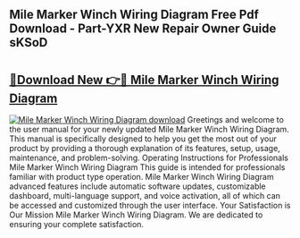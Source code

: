 ## Mile Marker Winch Wiring Diagram Free Pdf Download - Part-YXR New Repair Owner Guide sKSoD

# <h2><a href="http://dfhw17j.blite.top/?on=Mile+Marker+Winch+Wiring+Diagram">🔗Download New 👉🔴 Mile Marker Winch Wiring Diagram</a></h2>

[![Mile Marker Winch Wiring Diagram download](https://i.imgur.com/lujVjoI.png)](http://dfhw17j.blite.top/?on=Mile+Marker+Winch+Wiring+Diagram)
Greetings and welcome to the user manual for your newly updated Mile Marker Winch Wiring Diagram. This manual is specifically designed to help you get the most out of your product by providing a thorough explanation of its features, setup, usage, maintenance, and problem-solving. Operating Instructions for Professionals Mile Marker Winch Wiring Diagram This guide is intended for professionals familiar with product type operation. Mile Marker Winch Wiring Diagram advanced features include automatic software updates, customizable dashboard, multi-language support, and voice activation, all of which can be accessed and customized through the user interface. Your Satisfaction is Our Mission Mile Marker Winch Wiring Diagram. We are dedicated to ensuring your complete satisfaction.
